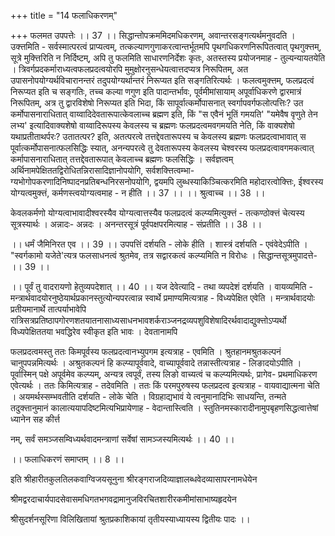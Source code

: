 +++
title = "14 फलाधिकरणम्"

+++
फलमत उपपत्तेः ।। 37 ।। सिद्धान्तोपक्रममिदमधिकरणम्, अवान्तरसङ्गत्यर्थमनुवदति । उक्त्तमिति - सर्वस्मात्परत्वं प्राप्यत्वम्, तत्कल्याणगुणाकरत्वान्तर्भूतमपि पृथगधिकरणनिरूपितत्वात् पृथगुक्त्तम्, सूत्रे मुक्त्तिरिति न निर्दिष्टम्, अपि तु फलमिति साधारणनिर्देशः कृतः, अतस्तस्य प्रयोजनमाह - तुल्यन्यायतयेति । त्रिवर्गप्रदकर्माराध्यत्वफलप्रदत्वयोरपि मुमुक्षोरनुसन्धेयत्वात्तदप्यत्र निरूपितम्, अत उपासनोपयोग्यर्थविचारानन्तरं तदुपयोग्यर्थान्तरं निरूप्यत इति सङ्गतिरित्यर्थः । फलत्वमुक्त्तम्, फलप्रदत्वं निरूप्यत इति च सङ्गतिः, तच्च कल्या णगुण इति पादान्तर्भावः, पूर्वमीमांसायाम् अपूर्वाधिकरणे द्वारमात्रं निरूपितम्, अत्र तु द्वारविशेषो निरूप्यत इति भिदा, किं सापूर्वात्कर्मोपासनात् स्वर्गापवर्गफलोत्पत्तिः? उत कर्मोपासनाराधितात् वाय्वादिदेवतारूपात्केवलाच्च ब्रह्मण इति, किं "स एवैनं भूतिं गमयति' "यमेवैष वृणुते तेन लभ्य' इत्यादिवाक्यशेषो वाय्वादिरूपस्य केवलस्य च ब्रह्मणः फलप्रदत्वमवगमयति नेति, किं वाक्यशेषो यथाप्रतीताथर्परः? उतातत्पर? इति, अतत्परत्वे तत्तद्देवतारूपस्य च केवलस्य ब्रह्मणः फलप्रदत्वाभावात् स पूर्वात्कर्मोपासनात्फलसिद्धिः स्यात्, अनन्यपरत्वे तु देवतारूपस्य केवलस्य चेश्वरस्य फलप्रदत्वावगमकत्वात् कर्मापासनाराधितात् तत्तद्देवतारूपात् केवलाच्च ब्रह्मणः फलसिद्धिः । सर्वज्ञत्वम् अर्थिनामपेक्षिततद्विरोधितन्निरासादिज्ञानोपयोगि, सर्वशक्त्तित्वम्भा- ग्यभोगोपकरणादिनिष्पादनप्रतिबन्धनिरसनोपयोगि, द्वयमपि लुब्धस्याकिञ्चित्करमिति महोदारत्वोक्त्तिः, ईश्वरस्य योग्यत्वमुक्त्तं, कर्मणस्त्वयोग्यत्वमाह - न हीति ।। 37 ।। ।। श्रुत्वाच्च ।। 38 ।।

केवलकर्मणो योग्यत्वाभावादीश्वरस्यैव योग्यत्वात्तस्यैव फलप्रदत्वं कल्प्यमित्युक्त्तं - तत्कण्ठोक्त्तं चेत्यस्य सूत्रस्यार्थः । अन्नादः- अन्नदः । अनन्तरसूत्रं पूर्वपक्षपरमित्याह - संप्रतीति ।। 38 ।।

।। धर्मं जैमिनिरत एव ।। 39 ।। उपपत्तिं दर्शयति - लोके हीति । शास्त्रं दर्शयति - एवंवेदेऽपीति । "स्वर्गकामो यजेते'त्यत्र फलसाधनत्वं श्रुतमेव, तत्र सद्वारकत्वं कल्प्यमिति न विरोधः । सिद्धान्तसूत्रमुपादत्ते- ।। 39 ।।

।। पूर्वं तु वादरायणो हेतुव्यपदेशात् ।। 40 ।। यज देवेत्यादि - तथा व्यपदेशं दर्शयति । वायव्यमिति - मन्त्रार्थवादयोरनुष्ठेयार्थप्रकानस्तुत्योन्यपरत्वान्न स्वार्थे प्रमाण्यमित्यत्राह - विध्यपेक्षित एवेति । मन्त्रार्थवादयोः प्रतीयमानार्थे तात्पर्याभावेपि रात्रिसत्रप्रतिष्ठापगोरणशतयातनासाध्यसाधनभावशर्कराञ्जनद्रव्यपशुविशेषादिरर्थवादाद्युक्त्तोऽप्यर्थो विध्यपेक्षिततया भवद्धिरेव स्वीकृत इति भावः । देवतानामपि

फलप्रदत्वमस्तु ततः किमपूर्वस्य फलप्रदत्वानभ्युपगम इत्यत्राह - एवमिति । श्रुतहानमश्रुतकल्पनं चानुपपन्नमित्यर्थः । अश्रुतकल्पनं हि कल्प्यापूर्ववादे, वाच्यापूर्ववादे तन्नास्तीत्यत्राह - लिङादयोऽपीति । पूर्वास्मिन् पक्षे अपूर्वमेव कल्प्यम्, अन्यत्र त्वपूर्वं, तस्य लिङो वाच्यत्वं च कल्प्यमित्यर्थः, प्रागेव- प्रथमाधिकरण एवेत्यर्थः । ततः किमित्यत्राह - तदेवमिति । ततः किं परमपुरुषस्य फलप्रदत्व इत्यत्राह - वायवाद्यात्मना चेति । अयमर्थस्सम्भवतीति दर्शयति - लोके चेति । विग्रहाद्यभावं ये त्वनुमानादिभिः साधयन्ति, तन्मते तदुक्त्तानुमानं कालात्ययापदिष्टमित्यभिप्रायेणाह - वेदान्तास्त्विति । स्तुतिनमस्कारादीनामुपबृहणसिद्धत्वात्तेषां ध्यानेन सह कीर्त्त

नम्, सर्वं समञ्जसम्विध्यर्थवादमन्त्राणां सर्वेषां सामञ्जस्यमित्यर्थः ।। 40 ।।

।। फलाधिकरणं समाप्तम् ।। 8 ।।

इति श्रीहारीतकुलतिलकवाग्विजयसूनुना श्रीरङ्गराजदिव्याज्ञालब्धवेदव्यासापरनामधेयेन

श्रीमद्वरदाचार्यपादसेवासमधिगतभगवद्रामानुजविरचितशारीरकमीमांसाभाष्यहृदयेन

श्रीसुदर्शनसूरिणा विलिखितायां श्रुतप्रकाशिकायां तृतीयस्याध्यायस्य द्वितीयः पादः ।।

